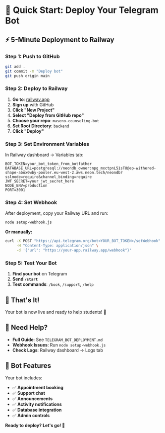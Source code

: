 # 🚀 Quick Start: Deploy Your Telegram Bot

## ⚡ 5-Minute Deployment to Railway

### Step 1: Push to GitHub
```bash
git add .
git commit -m "Deploy bot"
git push origin main
```

### Step 2: Deploy to Railway
1. **Go to**: [railway.app](https://railway.app)
2. **Sign up** with GitHub
3. **Click "New Project"**
4. **Select "Deploy from GitHub repo"**
5. **Choose your repo**: `maseno-counseling-bot`
6. **Set Root Directory**: `backend`
7. **Click "Deploy"**

### Step 3: Set Environment Variables
In Railway dashboard → Variables tab:

```env
BOT_TOKEN=your_bot_token_from_botfather
DATABASE_URL=postgresql://neondb_owner:npg_mxctpnL51sTU@ep-withered-shape-abox0wby-pooler.eu-west-2.aws.neon.tech/neondb?sslmode=require&channel_binding=require
JWT_SECRET=your_jwt_secret_here
NODE_ENV=production
PORT=3001
```

### Step 4: Set Webhook
After deployment, copy your Railway URL and run:

```bash
node setup-webhook.js
```

**Or manually:**
```bash
curl -X POST "https://api.telegram.org/bot<YOUR_BOT_TOKEN>/setWebhook" \
     -H "Content-Type: application/json" \
     -d '{"url": "https://your-app.railway.app/webhook"}'
```

### Step 5: Test Your Bot
1. **Find your bot** on Telegram
2. **Send `/start`**
3. **Test commands**: `/book`, `/support`, `/help`

## 🎯 That's It!

Your bot is now live and ready to help students! 🎉

## 🔧 Need Help?

- **Full Guide**: See `TELEGRAM_BOT_DEPLOYMENT.md`
- **Webhook Issues**: Run `node setup-webhook.js`
- **Check Logs**: Railway dashboard → Logs tab

## 📱 Bot Features

Your bot includes:
- ✅ **Appointment booking**
- ✅ **Support chat**
- ✅ **Announcements**
- ✅ **Activity notifications**
- ✅ **Database integration**
- ✅ **Admin controls**

**Ready to deploy? Let's go! 🚀**
